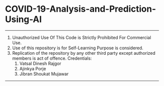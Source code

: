 # COVID-19-Analysis-and-Prediction-Using-AI
******************************************************************************************************************************************
1. Unauthorized Use Of This Code is Strictly Prohibited For Commercial Use.  
2. Use of this repository is for Self-Learning Purpose is considered.
3. Replication of the repository by any other third party except authorized members is act of offence.
Credentials:
      1. Vatsal Dinesh Rajgor
      2. Ajinkya Porje
      3. Jibran Shoukat Mujawar
******************************************************************************************************************************************
